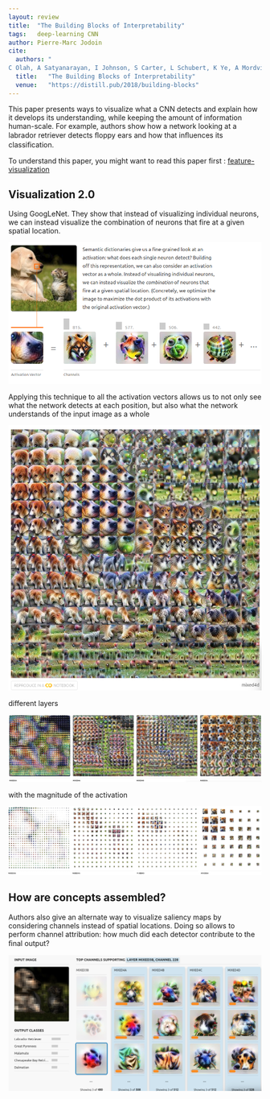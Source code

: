 ```yaml
---
layout: review
title:  "The Building Blocks of Interpretability"
tags:   deep-learning CNN
author: Pierre-Marc Jodoin
cite:
  authors: "
C Olah, A Satyanarayan, I Johnson, S Carter, L Schubert, K Ye, A Mordvintsev"
  title:   "The Building Blocks of Interpretability"
  venue:   "https://distill.pub/2018/building-blocks"
---
```


 This paper presents ways to visualize what a CNN detects and explain how it develops its understanding, while keeping the amount of information human-scale. For example, authors show how a network looking at a labrador retriever detects ﬂoppy ears and how that inﬂuences its classiﬁcation.

To understand this paper, you might want to read this paper first : [feature-visualization](https://distill.pub/2017/feature-visualization/)

## Visualization 2.0

Using GoogLeNet.  They show that instead of visualizing individual neurons, we can instead visualize the combination of neurons that fire at a given spatial location. 


![](/deep-learning/images/interpretability/sc01.png)

Applying this technique to all the activation vectors allows us to not only see what the network detects at each position, but also what the network understands of the input image as a whole

![](/deep-learning/images/interpretability/sc02.png)

different layers

![](/deep-learning/images/interpretability/sc03.png)

with the magnitude of the activation 

![](/deep-learning/images/interpretability/sc04.png)

## How are concepts assembled?

Authors also give an alternate way to visualize saliency maps by considering channels instead of spatial locations. Doing so allows to perform channel attribution: how much did each detector contribute to the ﬁnal output?

![](/deep-learning/images/interpretability/sc05.png)
